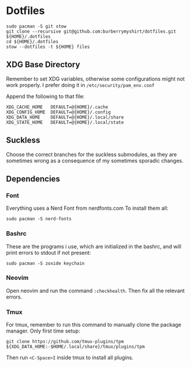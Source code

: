 # Dotfiles

``` [shell]
sudo pacman -S git stow
git clone --recursive git@github.com:burberrymyshirt/dotfiles.git ${HOME}/.dotfiles
cd ${HOME}/.dotfiles
stow --dotfiles -t ${HOME} files
```

## XDG Base Directory

Remember to set XDG variables, otherwise some configurations might not work properly.
I prefer doing it in `/etc/security/pam_env.conf`

Append the following to that file: 

``` [shell]
XDG_CACHE_HOME   DEFAULT=@{HOME}/.cache
XDG_CONFIG_HOME  DEFAULT=@{HOME}/.config
XDG_DATA_HOME    DEFAULT=@{HOME}/.local/share
XDG_STATE_HOME   DEFAULT=@{HOME}/.local/state
```

## Suckless

Choose the correct branches for the suckless submodules, as they are sometimes wrong as a consequence of my sometimes sporadic changes.

## Dependencies

### Font

Everything uses a Nerd Font from nerdfonts.com
To install them all:

``` [shell]
sudo pacman -S nerd-fonts
```

### Bashrc

These are the programs i use, which are initialized in the bashrc, and will print errors to stdout if not present:

``` [shell]
sudo pacman -S zoxide keychain
```

### Neovim

Open neovim and run the command `:checkhealth`. Then fix all the relevant errors.

### Tmux

For tmux, remember to run this command to manually clone the package manager. Only first time setup:

``` [shell]
git clone https://github.com/tmux-plugins/tpm ${XDG_DATA_HOME:-$HOME/.local/share}/tmux/plugins/tpm
```

Then run `<C-Space>I` inside tmux to install all plugins.
